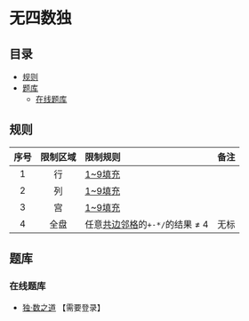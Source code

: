 # 无四数独
<!-- START doctoc generated TOC please keep comment here to allow auto update -->
<!-- DON'T EDIT THIS SECTION, INSTEAD RE-RUN doctoc TO UPDATE -->
## 目录

- [规则](#%E8%A7%84%E5%88%99)
- [题库](#%E9%A2%98%E5%BA%93)
  - [在线题库](#%E5%9C%A8%E7%BA%BF%E9%A2%98%E5%BA%93)

<!-- END doctoc generated TOC please keep comment here to allow auto update -->

## 规则

| 序号  | 限制区域 | 限制规则                   | 备注  |
|:---:|:----:|:-----------------------|:---:|
|  1  |  行   | [1~9填充]                |     |
|  2  |  列   | [1~9填充]                |     |
|  3  |  宫   | [1~9填充]                |     |
|  4  |  全盘  | 任意[共边邻格]的`+-*/`的结果 ≠ 4 | 无标  |

## 题库

### 在线题库

- [独·数之道](http://www.sudokufans.org.cn/lx/game.index.php?type=n4) 【需要登录】

[1~9填充]: ../../../../../rules/rules.md#1to9填充
[共边邻格]: ../../../../../rules/rules.md#共边邻格
